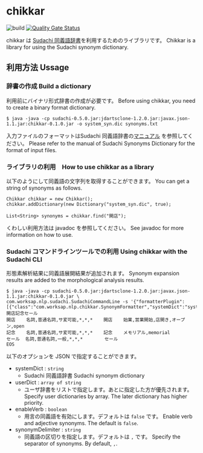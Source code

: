 # chikkar

![build](https://github.com/WorksApplications/chikkar/workflows/build/badge.svg)
[![Quality Gate Status](https://sonarcloud.io/api/project_badges/measure?project=WorksApplications_chikkar&metric=alert_status)](https://sonarcloud.io/dashboard?id=WorksApplications_chikkar)

chikkar は [Sudachi 同義語辞書](https://github.com/WorksApplications/SudachiDict/)を利用するためのライブラリです。
Chikkar is a library for using the Sudachi synonym dictionary.

## 利用方法 Ussage

### 辞書の作成 Build a dictionary

利用前にバイナリ形式辞書の作成が必要です。
Before using chikkar, you need to create a binary format dictionary.

```
$ java -java -cp sudachi-0.5.0.jar:jdartsclone-1.2.0.jar:javax.json-1.1.jar:chikkar-0.1.0.jar -o system_syn.dic synonyms.txt
```

入力ファイルのフォーマットはSudachi 同義語辞書の[マニュアル](https://github.com/WorksApplications/SudachiDict/blob/develop/docs/synonyms.md) を参照してください。
Please refer to the manual of Sudachi Synonyms Dictionary for the format of input files.

### ライブラリの利用　How to use chikkar as a library

以下のようにして同義語の文字列を取得することができます。
You can get a string of synonyms as follows.

```
Chikkar chikkar = new Chikkar();
chikkar.addDictionary(new Dictionary("system_syn.dic", true);

List<String> synonyms = chikkar.find("開店");
```

くわしい利用方法は javadoc を参照してください。
See javadoc for more information on how to use.

### Sudachi コマンドラインツールでの利用 Using chikkar with the Sudachi CLI

形態素解析結果に同義語展開結果が追加されます。
Synonym expansion results are added to the morphological analysis results.

```
$ java -java -cp sudachi-0.5.0.jar:jdartsclone-1.2.0.jar:javax.json-1.1.jar:chikkar-0.1.0.jar \
com.worksap.nlp.sudachi.SudachiCommandLine -s '{"formatterPlugin":[{"class":"com.worksap.nlp.chikkar.SynonymFormatter","systemDict":"system_syn.dic"}]}'
開店記念セール
開店    名詞,普通名詞,サ変可能,*,*,*    開店    始業,営業開始,店開き,オープン,open
記念    名詞,普通名詞,サ変可能,*,*,*    記念    メモリアル,memorial
セール  名詞,普通名詞,一般,*,*,*        セール
EOS
```

以下のオプションを JSON で指定することができます。

- systemDict : `string`
    - Sudachi 同義語辞書 Sudachi synonym dictionary
- userDict : `array of string`
    - ユーザ辞書をリストで指定します。あとに指定した方が優先されます。 Specify user dictionaries by array. The later dictionary has higher priority.
- enableVerb : `boolean`
    - 用言の同義語を有効にします。デフォルトは `false` です。 Enable verb and adjective synonyms. The default is `false`.
- synonymDelimiter : `string`
    - 同義語の区切りを指定します。デフォルトは `,` です。 Specify the separator of synonyms. By default, `,`.
